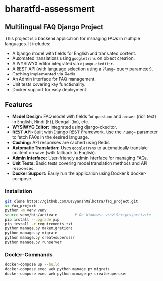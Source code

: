 # bharatfd-assessment
## Multilingual FAQ Django Project

This project is a backend application for managing FAQs in multiple languages. It includes:

- A Django model with fields for English and translated content.
- Automated translations using `googletrans` on object creation.
- A WYSIWYG editor integrated via `django-ckeditor`.
- A REST API (with language selection using a `?lang=` query parameter).
- Caching implemented via Redis.
- An Admin interface for FAQ management.
- Unit tests covering key functionality.
- Docker support for easy deployment.

## Features

- **Model Design:** FAQ model with fields for `question` and `answer` (rich text) in English, Hindi (`hi`), Bengali (`bn`), etc.
- **WYSIWYG Editor:** Integrated using django-ckeditor.
- **REST API:** Built with Django REST Framework. Use the `?lang=` parameter to fetch FAQs in the desired language.
- **Caching:** API responses are cached using Redis.
- **Automatic Translation:** Uses `googletrans` to automatically translate content on save (with fallback to English).
- **Admin Interface:** User-friendly admin interface for managing FAQs.
- **Unit Tests:** Basic tests covering model translation methods and API responses.
- **Docker Support:** Easily run the application using Docker & docker-compose.

### Installation

```bash
git clone https://github.com/DevyanshMalhotra/faq_project.git
cd faq_project
python -m venv venv
source venv/bin/activate        # On Windows: venv\Scripts\activate
pip install --upgrade pip
pip install -r requirements.txt
python manage.py makemigrations
python manage.py migrate
python manage.py createsuperuser
python manage.py runserver
```

### Docker-Commands

```bash
docker-compose up --build
docker-compose exec web python manage.py migrate
docker-compose exec web python manage.py createsuperuser
```